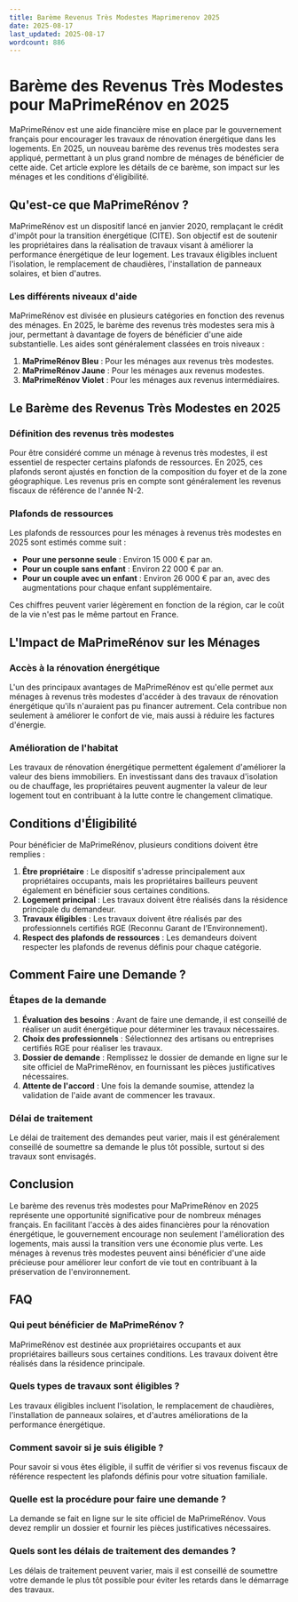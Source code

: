 ```yaml
---
title: Barème Revenus Très Modestes Maprimerenov 2025
date: 2025-08-17
last_updated: 2025-08-17
wordcount: 886
---
```


# Barème des Revenus Très Modestes pour MaPrimeRénov en 2025

MaPrimeRénov est une aide financière mise en place par le gouvernement français pour encourager les travaux de rénovation énergétique dans les logements. En 2025, un nouveau barème des revenus très modestes sera appliqué, permettant à un plus grand nombre de ménages de bénéficier de cette aide. Cet article explore les détails de ce barème, son impact sur les ménages et les conditions d'éligibilité.

## Qu'est-ce que MaPrimeRénov ?

MaPrimeRénov est un dispositif lancé en janvier 2020, remplaçant le crédit d'impôt pour la transition énergétique (CITE). Son objectif est de soutenir les propriétaires dans la réalisation de travaux visant à améliorer la performance énergétique de leur logement. Les travaux éligibles incluent l'isolation, le remplacement de chaudières, l'installation de panneaux solaires, et bien d'autres.

### Les différents niveaux d'aide

MaPrimeRénov est divisée en plusieurs catégories en fonction des revenus des ménages. En 2025, le barème des revenus très modestes sera mis à jour, permettant à davantage de foyers de bénéficier d'une aide substantielle. Les aides sont généralement classées en trois niveaux :

1. **MaPrimeRénov Bleu** : Pour les ménages aux revenus très modestes.
2. **MaPrimeRénov Jaune** : Pour les ménages aux revenus modestes.
3. **MaPrimeRénov Violet** : Pour les ménages aux revenus intermédiaires.

## Le Barème des Revenus Très Modestes en 2025

### Définition des revenus très modestes

Pour être considéré comme un ménage à revenus très modestes, il est essentiel de respecter certains plafonds de ressources. En 2025, ces plafonds seront ajustés en fonction de la composition du foyer et de la zone géographique. Les revenus pris en compte sont généralement les revenus fiscaux de référence de l'année N-2.

### Plafonds de ressources

Les plafonds de ressources pour les ménages à revenus très modestes en 2025 sont estimés comme suit :

- **Pour une personne seule** : Environ 15 000 € par an.
- **Pour un couple sans enfant** : Environ 22 000 € par an.
- **Pour un couple avec un enfant** : Environ 26 000 € par an, avec des augmentations pour chaque enfant supplémentaire.

Ces chiffres peuvent varier légèrement en fonction de la région, car le coût de la vie n'est pas le même partout en France.

## L'Impact de MaPrimeRénov sur les Ménages

### Accès à la rénovation énergétique

L'un des principaux avantages de MaPrimeRénov est qu'elle permet aux ménages à revenus très modestes d'accéder à des travaux de rénovation énergétique qu'ils n'auraient pas pu financer autrement. Cela contribue non seulement à améliorer le confort de vie, mais aussi à réduire les factures d'énergie.

### Amélioration de l'habitat

Les travaux de rénovation énergétique permettent également d'améliorer la valeur des biens immobiliers. En investissant dans des travaux d'isolation ou de chauffage, les propriétaires peuvent augmenter la valeur de leur logement tout en contribuant à la lutte contre le changement climatique.

## Conditions d'Éligibilité

Pour bénéficier de MaPrimeRénov, plusieurs conditions doivent être remplies :

1. **Être propriétaire** : Le dispositif s'adresse principalement aux propriétaires occupants, mais les propriétaires bailleurs peuvent également en bénéficier sous certaines conditions.
2. **Logement principal** : Les travaux doivent être réalisés dans la résidence principale du demandeur.
3. **Travaux éligibles** : Les travaux doivent être réalisés par des professionnels certifiés RGE (Reconnu Garant de l’Environnement).
4. **Respect des plafonds de ressources** : Les demandeurs doivent respecter les plafonds de revenus définis pour chaque catégorie.

## Comment Faire une Demande ?

### Étapes de la demande

1. **Évaluation des besoins** : Avant de faire une demande, il est conseillé de réaliser un audit énergétique pour déterminer les travaux nécessaires.
2. **Choix des professionnels** : Sélectionnez des artisans ou entreprises certifiés RGE pour réaliser les travaux.
3. **Dossier de demande** : Remplissez le dossier de demande en ligne sur le site officiel de MaPrimeRénov, en fournissant les pièces justificatives nécessaires.
4. **Attente de l'accord** : Une fois la demande soumise, attendez la validation de l'aide avant de commencer les travaux.

### Délai de traitement

Le délai de traitement des demandes peut varier, mais il est généralement conseillé de soumettre sa demande le plus tôt possible, surtout si des travaux sont envisagés.

## Conclusion

Le barème des revenus très modestes pour MaPrimeRénov en 2025 représente une opportunité significative pour de nombreux ménages français. En facilitant l'accès à des aides financières pour la rénovation énergétique, le gouvernement encourage non seulement l'amélioration des logements, mais aussi la transition vers une économie plus verte. Les ménages à revenus très modestes peuvent ainsi bénéficier d'une aide précieuse pour améliorer leur confort de vie tout en contribuant à la préservation de l'environnement.

## FAQ

### Qui peut bénéficier de MaPrimeRénov ?

MaPrimeRénov est destinée aux propriétaires occupants et aux propriétaires bailleurs sous certaines conditions. Les travaux doivent être réalisés dans la résidence principale.

### Quels types de travaux sont éligibles ?

Les travaux éligibles incluent l'isolation, le remplacement de chaudières, l'installation de panneaux solaires, et d'autres améliorations de la performance énergétique.

### Comment savoir si je suis éligible ?

Pour savoir si vous êtes éligible, il suffit de vérifier si vos revenus fiscaux de référence respectent les plafonds définis pour votre situation familiale.

### Quelle est la procédure pour faire une demande ?

La demande se fait en ligne sur le site officiel de MaPrimeRénov. Vous devez remplir un dossier et fournir les pièces justificatives nécessaires.

### Quels sont les délais de traitement des demandes ?

Les délais de traitement peuvent varier, mais il est conseillé de soumettre votre demande le plus tôt possible pour éviter les retards dans le démarrage des travaux.
